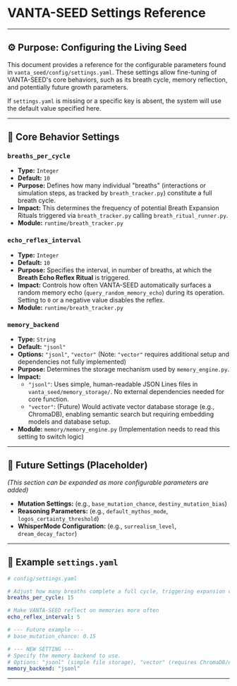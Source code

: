 # VANTA-SEED Settings Reference

---

## ⚙️ Purpose: Configuring the Living Seed

This document provides a reference for the configurable parameters found in `vanta_seed/config/settings.yaml`.
These settings allow fine-tuning of VANTA-SEED's core behaviors, such as its breath cycle, memory reflection, and potentially future growth parameters.

If `settings.yaml` is missing or a specific key is absent, the system will use the default value specified here.

---

## 🔧 Core Behavior Settings

### `breaths_per_cycle`
- **Type:** `Integer`
- **Default:** `10`
- **Purpose:** Defines how many individual "breaths" (interactions or simulation steps, as tracked by `breath_tracker.py`) constitute a full breath cycle.
- **Impact:** This determines the frequency of potential Breath Expansion Rituals triggered via `breath_tracker.py` calling `breath_ritual_runner.py`.
- **Module:** `runtime/breath_tracker.py`

### `echo_reflex_interval`
- **Type:** `Integer`
- **Default:** `10`
- **Purpose:** Specifies the interval, in number of breaths, at which the **Breath Echo Reflex Ritual** is triggered.
- **Impact:** Controls how often VANTA-SEED automatically surfaces a random memory echo (`query_random_memory_echo`) during its operation. Setting to `0` or a negative value disables the reflex.
- **Module:** `runtime/breath_tracker.py`

### `memory_backend`
- **Type:** `String`
- **Default:** `"jsonl"`
- **Options:** `"jsonl"`, `"vector"` (Note: `"vector"` requires additional setup and dependencies not fully implemented)
- **Purpose:** Determines the storage mechanism used by `memory_engine.py`.
- **Impact:** 
    - `"jsonl"`: Uses simple, human-readable JSON Lines files in `vanta_seed/memory_storage/`. No external dependencies needed for core function.
    - `"vector"`: (Future) Would activate vector database storage (e.g., ChromaDB), enabling semantic search but requiring embedding models and database setup.
- **Module:** `memory/memory_engine.py` (Implementation needs to read this setting to switch logic)

---

## 🔮 Future Settings (Placeholder)

*(This section can be expanded as more configurable parameters are added)*

- **Mutation Settings:** (e.g., `base_mutation_chance`, `destiny_mutation_bias`)
- **Reasoning Parameters:** (e.g., `default_mythos_mode`, `logos_certainty_threshold`)
- **WhisperMode Configuration:** (e.g., `surrealism_level`, `dream_decay_factor`)

---

## 📝 Example `settings.yaml`

```yaml
# config/settings.yaml

# Adjust how many breaths complete a full cycle, triggering expansion checks
breaths_per_cycle: 15

# Make VANTA-SEED reflect on memories more often
echo_reflex_interval: 5

# --- Future example ---
# base_mutation_chance: 0.15 

# --- NEW SETTING --- 
# Specify the memory backend to use.
# Options: "jsonl" (simple file storage), "vector" (requires ChromaDB/embeddings - not fully implemented)
memory_backend: "jsonl"

```

--- 